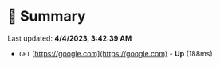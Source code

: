# 📖 Summary
Last updated: **4/4/2023, 3:42:39 AM**

- `GET` [https://google.com](https://google.com) - **Up** (188ms)
